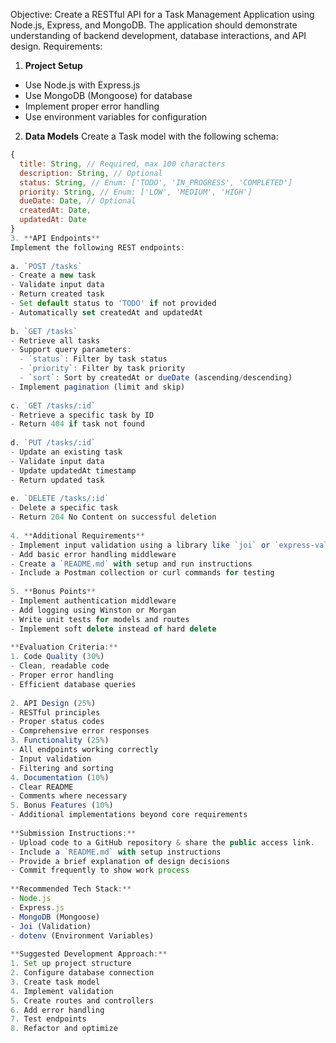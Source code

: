 Objective: 
Create a RESTful API for a Task Management Application using Node.js, Express, and MongoDB. The application should demonstrate understanding of backend development, database interactions, and API design. 
Requirements: 
1. **Project Setup** 
- Use Node.js with Express.js 
- Use MongoDB (Mongoose) for database 
- Implement proper error handling 
- Use environment variables for configuration 
 
2. **Data Models** 
Create a Task model with the following schema: 
```javascript 
{ 
  title: String, // Required, max 100 characters 
  description: String, // Optional 
  status: String, // Enum: ['TODO', 'IN_PROGRESS', 'COMPLETED'] 
  priority: String, // Enum: ['LOW', 'MEDIUM', 'HIGH'] 
  dueDate: Date, // Optional 
  createdAt: Date, 
  updatedAt: Date 
} 
3. **API Endpoints** 
Implement the following REST endpoints: 
 
a. `POST /tasks` 
- Create a new task 
- Validate input data 
- Return created task 
- Set default status to 'TODO' if not provided 
- Automatically set createdAt and updatedAt 
 
b. `GET /tasks` 
- Retrieve all tasks 
- Support query parameters: 
  - `status`: Filter by task status 
  - `priority`: Filter by task priority 
  - `sort`: Sort by createdAt or dueDate (ascending/descending) 
- Implement pagination (limit and skip) 
 
c. `GET /tasks/:id` 
- Retrieve a specific task by ID 
- Return 404 if task not found 
 
d. `PUT /tasks/:id` 
- Update an existing task 
- Validate input data 
- Update updatedAt timestamp 
- Return updated task 
 
e. `DELETE /tasks/:id` 
- Delete a specific task 
- Return 204 No Content on successful deletion 
 
4. **Additional Requirements** 
- Implement input validation using a library like `joi` or `express-validator` 
- Add basic error handling middleware 
- Create a `README.md` with setup and run instructions 
- Include a Postman collection or curl commands for testing 
 
5. **Bonus Points** 
- Implement authentication middleware 
- Add logging using Winston or Morgan 
- Write unit tests for models and routes 
- Implement soft delete instead of hard delete 
 
**Evaluation Criteria:** 
1. Code Quality (30%) 
- Clean, readable code 
- Proper error handling 
- Efficient database queries 
 
2. API Design (25%) 
- RESTful principles 
- Proper status codes 
- Comprehensive error responses 
3. Functionality (25%) 
- All endpoints working correctly 
- Input validation 
- Filtering and sorting 
4. Documentation (10%) 
- Clear README 
- Comments where necessary 
5. Bonus Features (10%) 
- Additional implementations beyond core requirements 
 
**Submission Instructions:** 
- Upload code to a GitHub repository & share the public access link. 
- Include a `README.md` with setup instructions 
- Provide a brief explanation of design decisions 
- Commit frequently to show work process 
 
**Recommended Tech Stack:** 
- Node.js 
- Express.js 
- MongoDB (Mongoose) 
- Joi (Validation) 
- dotenv (Environment Variables) 
 
**Suggested Development Approach:** 
1. Set up project structure 
2. Configure database connection 
3. Create task model 
4. Implement validation 
5. Create routes and controllers 
6. Add error handling 
7. Test endpoints 
8. Refactor and optimize 
